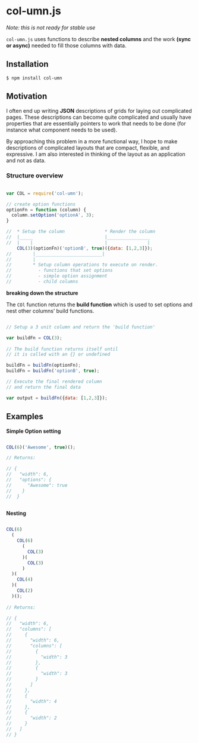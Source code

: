 col-umn.js
==========

_Note: this is not ready for stable use_

``col-umn.js`` uses functions to describe __nested columns__ and the work __(sync or async)__ needed to fill those columns with data.

## Installation

```
$ npm install col-umn
```

## Motivation

I often end up writing __JSON__ descriptions of grids for laying out complicated pages. These descriptions can become quite complicated and usually have properties that are essentially pointers to work that needs to be done (for instance what component needs to be used).

By approaching this problem in a more functional way, I hope to make descriptions of complicated layouts that are  compact, flexible, and expressive. I am also interested in thinking of the layout as an application and not as data.

### Structure overview

```js

var COL = require('col-umn');

// create option functions
optionFn = function (column) {
  column.setOption('optionA', 3);
}

//  * Setup the column               * Render the column
//  |_____                           |________________
//  |    |                           |               |
    COL(3)(optionFn)('optionB', true)({data: [1,2,3]});
//        |_________________________|
//        |
//        * Setup column operations to execute on render.
//          - functions that set options
//          - simple option assignment
//          - child columns

```

__breaking down the structure__

The ``COl`` function returns the __build function__ which is used to set options and nest other columns’ build functions.

```js

// Setup a 3 unit column and return the 'build function'

var buildFn = COL(3);
  
// The build function returns itself until
// it is called with an {} or undefined

buildFn = buildFn(optionFn);
buildFn = buildFn('optionB', true);

// Execute the final rendered column
// and return the final data

var output = buildFn({data: [1,2,3]}); 

```

## Examples

__Simple Option setting__

```js

COL(6)('Awesome', true)();

// Returns:

// {
//   "width": 6,
//   "options": {
//      "Awesome": true
//    }
//  }
    
```

__Nesting__

```js

COL(6)
  (
    COL(6)
      (
        COL(3)
      )(
        COL(3)
      )
  )(
    COL(4)
  )(
    COL(2)
  )();
  
// Returns:

// {
//   "width": 6,
//   "columns": [
//     {
//       "width": 6,
//       "columns": [
//         {
//           "width": 3
//         },
//         {
//           "width": 3
//         }
//       ]
//     },
//     {
//       "width": 4
//     },
//     {
//       "width": 2
//     }
//   ]
// }

```


